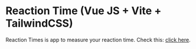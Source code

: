 # Reaction Time (Vue JS + Vite + TailwindCSS)

Reaction Times is app to measure your reaction time. Check this: [click here](https://zaldi-reaction-timer.vercel.app/).
